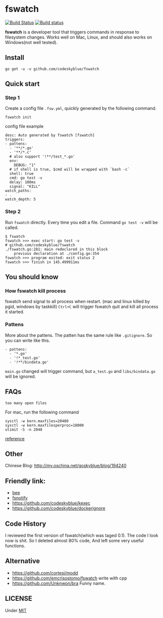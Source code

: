 # fswatch
[![Build Status](https://travis-ci.org/codeskyblue/fswatch.svg?branch=master)](https://travis-ci.org/codeskyblue/fswatch)
[![Build status](https://ci.appveyor.com/api/projects/status/hble6an55u4a04e5/branch/master?svg=true)](https://ci.appveyor.com/project/codeskyblue/fswatch/branch/master)

**fswatch** is a developer tool that triggers commands in response to filesystem changes.
Works well on Mac, Linux, and should also works on Windows(not well tested).

## Install
```
go get -u -v github.com/codeskyblue/fswatch
```

## Quick start
### Step 1
Create a config file `.fsw.yml`, quickly generated by the following command.

	fswatch init

config file example

```
desc: Auto generated by fswatch [fswatch]
triggers:
- pattens:
  - '**/*.go'
  - '**/*.c'
  # also support '!**/test_*.go'
  env:
    DEBUG: "1"
  # if shell is true, $cmd will be wrapped with `bash -c`
  shell: true
  cmd: go test -v
  delay: 100ms
  signal: "KILL"
watch_paths:
- .
watch_depth: 5
```

### Step 2
Run `fswatch` directly.
Every time you edit a file. Command `go test -v` will be called.

```
$ fswatch
fswatch >>> exec start: go test -v
# github.com/codeskyblue/fswatch
./fswatch.go:281: main redeclared in this block
	previous declaration at ./config.go:354
fswatch >>> program exited: exit status 2
fswatch >>> finish in 145.499911ms
```



## You should know
### How fswatch kill process
fswatch send signal to all process when restart. (mac and linux killed by pgid, windows by taskkill)
`Ctrl+C` will trigger fswatch quit and kill all process it started.

### Pattens
More about the pattens. The patten has the same rule like `.gitignore`.
So you can write like this.

```
- pattens:
  - '*.go'
  - '!*_test.go'
  - '!**/bindata.go'
```

`main.go` changed will trigger command, but `a_test.go` and `libs/bindata.go` will be ignored.

## FAQs
`too many open files`

For mac, run the following command

    sysctl -w kern.maxfiles=20480
    sysctl -w kern.maxfilesperproc=18000
    ulimit -S -n 2048

[reference](http://superuser.com/questions/433746/is-there-a-fix-for-the-too-many-open-files-in-system-error-on-os-x-10-7-1)

## Other


Chinese Blog: <http://my.oschina.net/goskyblue/blog/194240>

## Friendly link: 
* [bee](https://github.com/astaxie/bee)
* [fsnotify](github.com/go-fsnotify/fsnotify)
* <https://github.com/codeskyblue/kexec>
* <https://github.com/codeskyblue/dockerignore>

## Code History
I reviewed the first version of fswatch(which was taged 0.1). The code I look now is shit. So I deleted almost 80% code, And left some very useful functions.

## Alternative
* <https://github.com/cortesi/modd>
* <https://github.com/emcrisostomo/fswatch> write with cpp
* <https://github.com/Unknwon/bra> Funny name.

## LICENSE
Under [MIT](LICENSE)
